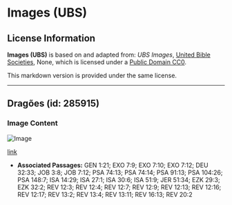 # Images (UBS)

## License Information

**Images (UBS)** is based on and adapted from: _UBS Images_, [United Bible Societies](https://unitedbiblesocieties.org/), None, which is licensed under a [Public Domain CC0](https://creativecommons.org/public-domain/cc0/).

This markdown version is provided under the same license.



--------------------------------

## Dragões (id: 285915)

### Image Content

![Image](https://cdn.aquifer.bible/aquifer-content/resources/Media/WEB-0187_dragons.jpg)

[link](https://cdn.aquifer.bible/aquifer-content/resources/Media/WEB-0187_dragons.jpg)

* **Associated Passages:** GEN 1:21; EXO 7:9; EXO 7:10; EXO 7:12; DEU 32:33; JOB 3:8; JOB 7:12; PSA 74:13; PSA 74:14; PSA 91:13; PSA 104:26; PSA 148:7; ISA 14:29; ISA 27:1; ISA 30:6; ISA 51:9; JER 51:34; EZK 29:3; EZK 32:2; REV 12:3; REV 12:4; REV 12:7; REV 12:9; REV 12:13; REV 12:16; REV 12:17; REV 13:2; REV 13:4; REV 13:11; REV 16:13; REV 20:2

